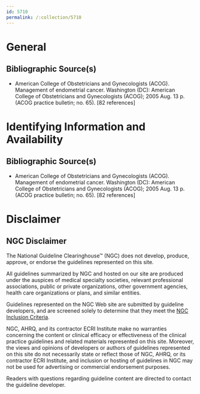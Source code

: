 ```yaml
---
id: 5710
permalink: /:collection/5710
---
```


# General

## Bibliographic Source(s)

- American College of Obstetricians and Gynecologists (ACOG). Management of endometrial cancer. Washington (DC): American College of Obstetricians and Gynecologists (ACOG); 2005 Aug. 13 p. (ACOG practice bulletin; no. 65). [82 references]

# Identifying Information and Availability

## Bibliographic Source(s)

- American College of Obstetricians and Gynecologists (ACOG). Management of endometrial cancer. Washington (DC): American College of Obstetricians and Gynecologists (ACOG); 2005 Aug. 13 p. (ACOG practice bulletin; no. 65). [82 references]

# Disclaimer

## NGC Disclaimer

The National Guideline Clearinghouse™ (NGC) does not develop, produce, approve, or endorse the guidelines represented on this site.

All guidelines summarized by NGC and hosted on our site are produced under the auspices of medical specialty societies, relevant professional associations, public or private organizations, other government agencies, health care organizations or plans, and similar entities.

Guidelines represented on the NGC Web site are submitted by guideline developers, and are screened solely to determine that they meet the [NGC Inclusion Criteria](/help-and-about/summaries/inclusion-criteria).

NGC, AHRQ, and its contractor ECRI Institute make no warranties concerning the content or clinical efficacy or effectiveness of the clinical practice guidelines and related materials represented on this site. Moreover, the views and opinions of developers or authors of guidelines represented on this site do not necessarily state or reflect those of NGC, AHRQ, or its contractor ECRI Institute, and inclusion or hosting of guidelines in NGC may not be used for advertising or commercial endorsement purposes.

Readers with questions regarding guideline content are directed to contact the guideline developer.

